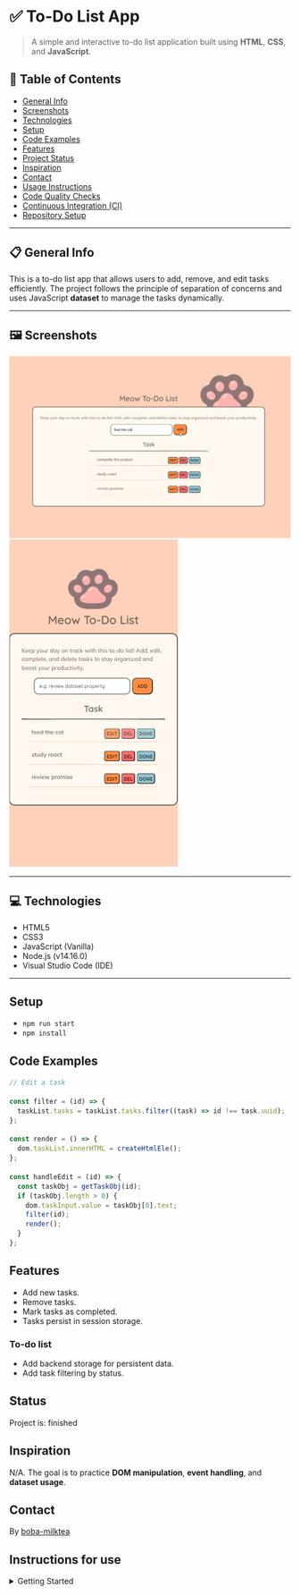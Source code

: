 # ✅ To-Do List App

> A simple and interactive to-do list application built using **HTML**, **CSS**, and **JavaScript**.

## 📑 Table of Contents

- [General Info](#general-info)
- [Screenshots](#screenshots)
- [Technologies](#technologies)
- [Setup](#setup)
- [Code Examples](#code-examples)
- [Features](#features)
- [Project Status](#project-status)
- [Inspiration](#inspiration)
- [Contact](#contact)
- [Usage Instructions](#usage-instructions)
- [Code Quality Checks](#code-quality-checks)
- [Continuous Integration (CI)](#continuous-integration-ci)
- [Repository Setup](#repository-setup)

---

## 📋 General Info

This is a to-do list app that allows users to add, remove, and edit tasks
efficiently. The project follows the principle of separation of concerns
and uses JavaScript **dataset** to manage the tasks dynamically.

---

## 🖼️ Screenshots

![To-Do List Screenshot](./planning/screenshot1.png)
![To-Do List Screenshot2](./planning/screenshot2.png)

---

## 💻 Technologies

- HTML5
- CSS3
- JavaScript (Vanilla)
- Node.js (v14.16.0)
- Visual Studio Code (IDE)

---

## Setup

- `npm run start`
- `npm install`

## Code Examples

```js
// Edit a task

const filter = (id) => {
  taskList.tasks = taskList.tasks.filter((task) => id !== task.uuid);
};

const render = () => {
  dom.taskList.innerHTML = createHtmlEle();
};

const handleEdit = (id) => {
  const taskObj = getTaskObj(id);
  if (taskObj.length > 0) {
    dom.taskInput.value = taskObj[0].text;
    filter(id);
    render();
  }
};
```

## Features

- Add new tasks.
- Remove tasks.
- Mark tasks as completed.
- Tasks persist in session storage.

### To-do list

- Add backend storage for persistent data.
- Add task filtering by status.

## Status

Project is: finished

## Inspiration

N/A. The goal is to practice **DOM manipulation**, **event handling**, and **dataset usage**.

## Contact

By [boba-milktea](https://github.com/boba-milktea)

## Instructions for use

<details>
  <summary>Getting Started</summary>

<!-- a guide to using this repository -->

1. `git clone git@github.com:HackYourFutureBelgium/template-markdown.git`
2. `cd template-markdown`
3. `npm install`

## Code Quality Checks

- `npm run format`: Makes sure all the code in this repository is well-formatted
  (looks good).
- `npm run lint:ls`: Checks to make sure all folder and file names match the
  repository conventions.
- `npm run lint:md`: Will lint all of the Markdown files in this repository.
- `npm run lint:css`: Will lint all of the CSS files in this repository.
- `npm run validate:html`: Validates all HTML files in your project.
- `npm run spell-check`: Goes through all the files in this repository looking
  for words it doesn't recognize. Just because it says something is a mistake
  doesn't mean it is! It doesn't know every word in the world. You can add new
  correct words to the [./.cspell.json](./.cspell.json) file so they won't cause
  an error.
- `npm run accessibility -- ./path/to/file.html`: Runs an accessibility analysis
  on all HTML files in the given path and writes the report to
  `/accessibility_report`

## Continuous Integration (CI)

When you open a PR to `main`/`master` in your repository, GitHub will
automatically do a linting check on the code in this repository, you can see
this in the[./.github/workflows/lint.yml](./.github/workflows/lint.yml) file.

If the linting fails, you will not be able to merge the PR. You can double check
that your code will pass before pushing by running the code quality scripts
locally.

## Repo Setup

- Give each member **_write_** access to the repo (if it's a group project)
- Turn on GitHub Pages and put a link to your website in the repo's description
- Go to _General_ Section > check **Discussions**
- In the _Branches_ section of your repo's settings make sure the
  `master`/`main` branch must:
  - "_Require a pull request before merging_"
  - "_Require approvals_"
  - "_Dismiss stale pull request approvals when new commits are pushed_"
  - "_Require status checks to pass before merging_"
  - "_Require branches to be up to date before merging_"
  - "_Do not allow bypassing the above settings_"

</details>
